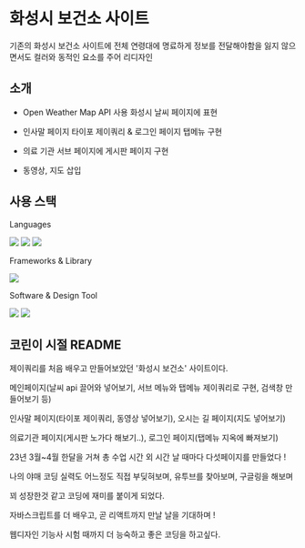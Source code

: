 # 화성시 보건소 사이트

기존의 화성시 보건소 사이트에 전체 연령대에 명료하게 정보를 전달해야함을 잃지 않으면서도 컬러와 동적인 요소를 주어 리디자인

## 소개

- Open Weather Map API 사용 화성시 날씨 페이지에 표현
  
- 인사말 페이지 타이포 제이쿼리 & 로그인 페이지 탭메뉴 구현

- 의료 기관 서브 페이지에 게시판 페이지 구현

- 동영상, 지도 삽입

## 사용 스택

Languages

  <img src="https://img.shields.io/badge/html-E34F26?style=for-the-badge&logo=html5&logoColor=white"> <img src="https://img.shields.io/badge/css-1572B6?style=for-the-badge&logo=css3&logoColor=white"> <img src="https://img.shields.io/badge/javascript-F7DF1E?style=for-the-badge&logo=javascript&logoColor=black">

Frameworks & Library

  <img src="https://img.shields.io/badge/jquery-0769AD?style=for-the-badge&logo=jquery&logoColor=white">

Software & Design Tool
  
  <img src="https://img.shields.io/badge/github-181717?style=for-the-badge&logo=github&logoColor=white"> <img src="https://img.shields.io/badge/figma-F24E1E?style=for-the-badge&logo=figma&logoColor=white">

## 코린이 시절 README

제이쿼리를 처음 배우고 만들어보았던 '화성시 보건소' 사이트이다.

메인페이지(날씨 api 끌어와 넣어보기, 서브 메뉴와 탭메뉴 제이쿼리로 구현, 검색창 만들어보기 등)

인사말 페이지(타이포 제이쿼리, 동영상 넣어보기), 오시는 길 페이지(지도 넣어보기)

의료기관 페이지(게시판 노가다 해보기..), 로그인 페이지(탭메뉴 지옥에 빠져보기)

23년 3월~4월 한달을 거쳐 총 수업 시간 외 시간 날 때마다 다섯페이지를 만들었다 !

나의 야매 코딩 실력도 어느정도 직접 부딪혀보며, 유투브를 찾아보며, 구글링을 해보며

꾀 성장한것 같고 코딩에 재미를 붙이게 되었다.

자바스크립트를 더 배우고, 곧 리액트까지 만날 날을 기대하며 !

웹디자인 기능사 시험 때까지 더 능숙하고 좋은 코딩을 하고싶다.
